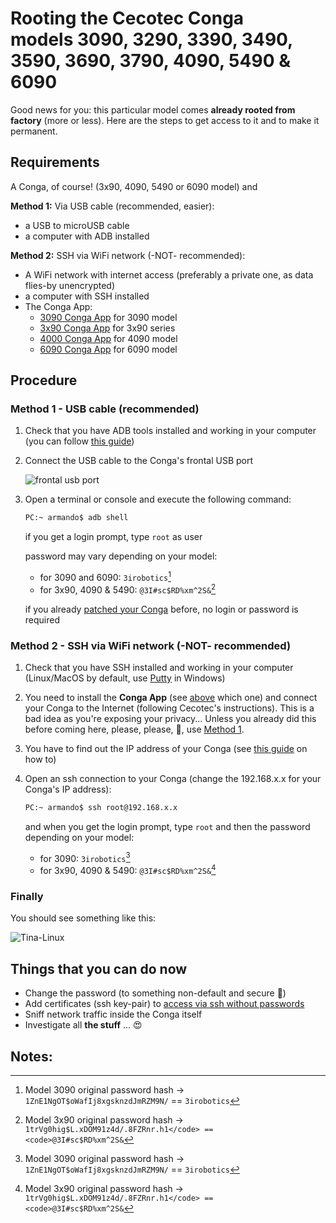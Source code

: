 # Rooting the Cecotec Conga <br/> models 3090, 3290, 3390, 3490, 3590, 3690, 3790, 4090, 5490 & 6090

Good news for you: this particular model comes **already rooted from factory** (more or less). Here are the steps to get access to it and to make it permanent.

## Requirements

A Conga, of course! (3x90, 4090, 5490 or 6090 model) and

**Method 1:** Via USB cable (recommended, easier):
* a USB to microUSB cable
* a computer with ADB installed

**Method 2:** SSH via WiFi network (-NOT- recommended):
* A WiFi network with internet access (preferably a private one, as data flies-by unencrypted)
* a computer with SSH installed
* The Conga App:
	* [3090 Conga App](https://play.google.com/store/apps/details?id=es.cecotec.s3090v1) for 3090 model
	* [3x90 Conga App](https://play.google.com/store/apps/details?id=es.cecotec.s3590) for 3x90 series
	* [4000 Conga App](https://play.google.com/store/apps/details?id=es.cecotec.s4090) for 4090 model
	* [6090 Conga App](https://play.google.com/store/apps/details?id=es.cecotec.s6090) for 6090 model

## Procedure

### Method 1 - USB cable (recommended)

1. Check that you have ADB tools installed and working in your computer (you can follow [this guide](https://www.xda-developers.com/install-adb-windows-macos-linux/))

2. Connect the USB cable to the Conga's frontal USB port

	![frontal usb port](assets/frontal-usb-port.jpg)

3. Open a terminal or console and execute the following command:

	```bash
	PC:~ armando$ adb shell
	```

	if you get a login prompt, type <code>root</code> as user

	password may vary depending on your model:

	 - for 3090 and 6090: <code>3irobotics</code>[^1]
	 - for 3x90, 4090 & 5490: <code>@3I#sc$RD%xm^2S&</code>[^2]
	 


	if you already [patched your Conga](adb-without-password.md) before, no login or password is required


### Method 2 - SSH via WiFi network (-NOT- recommended)

1. Check that you have SSH installed and working in your computer (Linux/MacOS by default, use [Putty](https://www.chiark.greenend.org.uk/~sgtatham/putty/) in Windows)

2. You need to install the **Conga App** (see [above](#method-2-ssh-via-wifi-network-not-recommended) which one) and connect your Conga to the Internet (following Cecotec's instructions). This is a bad idea as you're exposing your privacy... Unless you already did this before coming here, please, please, 🙏, use [Method 1](#method-1-usb-cable-recommended).

3. You have to find out the IP address of your Conga (see [this guide](https://techwiser.com/find-ip-address-of-any-device/) on how to)

4. Open an ssh connection to your Conga (change the 192.168.x.x for your Conga's IP address):
	```bash
	PC:~ armando$ ssh root@192.168.x.x
	```

	and when you get the login prompt, type <code>root</code> and then the password depending on your model:

	 - for 3090: <code>3irobotics</code>[^1]
	 - for 3x90, 4090 & 5490: <code>@3I#sc$RD%xm^2S&</code>[^2]


### Finally
You should see something like this:

![Tina-Linux](./assets/tina-linux.png)

## Things that you can do now

* Change the password (to something non-default and secure 🙏)
* Add certificates (ssh key-pair) to [access via ssh without passwords](add-ssh-key.md)
* Sniff network traffic inside the Conga itself
* Investigate all **the stuff** ... 😍


## Notes:
[^1]: Model 3090 original password hash &rarr; <code>$1$ZnE1NgOT$oWafIj8xgsknzdJmRZM9N/</code> == <code>3irobotics</code>
[^2]: Model 3x90 original password hash &rarr; <code>$1$trVg0hig$L.xDOM91z4d/.8FZRnr.h1</code> == <code>@3I#sc$RD%xm^2S&</code>
